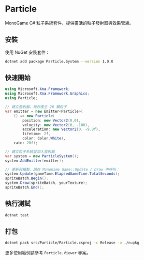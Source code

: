 # Particle

MonoGame C# 粒子系統套件，提供靈活的粒子發射器與效果管線。

## 安裝

使用 NuGet 安裝套件：
```bash
dotnet add package Particle.System --version 1.0.0
```

## 快速開始

```csharp
using Microsoft.Xna.Framework;
using Microsoft.Xna.Framework.Graphics;
using Particle;

// 建立發射器，每秒產生 20 顆粒子
var emitter = new Emitter<Particle>(
    () => new Particle(
        position: new Vector2(0,0),
        velocity: new Vector2(0, -100),
        acceleration: new Vector2(0, -9.8f),
        lifetime: 2f,
        color: Color.White),
    rate: 20f);

// 建立粒子系統並加入發射器
var system = new ParticleSystem();
system.AddEmitter(emitter);

// 更新與繪製，請在 MonoGame Game::Update / Draw 中呼叫：
system.Update(gameTime.ElapsedGameTime.TotalSeconds);
spriteBatch.Begin();
system.Draw(spriteBatch, yourTexture);
spriteBatch.End();
```

## 執行測試

```bash
dotnet test
```

## 打包

```bash
dotnet pack src/Particle/Particle.csproj -c Release -o ./nupkg
```

更多使用範例請參考 `Particle.Viewer` 專案。